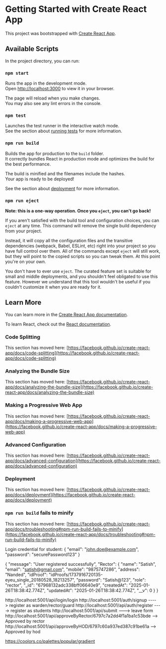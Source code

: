 # Getting Started with Create React App

This project was bootstrapped with [Create React App](https://github.com/facebook/create-react-app).

## Available Scripts

In the project directory, you can run:

### `npm start`

Runs the app in the development mode.\
Open [http://localhost:3000](http://localhost:3000) to view it in your browser.

The page will reload when you make changes.\
You may also see any lint errors in the console.

### `npm test`

Launches the test runner in the interactive watch mode.\
See the section about [running tests](https://facebook.github.io/create-react-app/docs/running-tests) for more information.

### `npm run build`

Builds the app for production to the `build` folder.\
It correctly bundles React in production mode and optimizes the build for the best performance.

The build is minified and the filenames include the hashes.\
Your app is ready to be deployed!

See the section about [deployment](https://facebook.github.io/create-react-app/docs/deployment) for more information.

### `npm run eject`

**Note: this is a one-way operation. Once you `eject`, you can't go back!**

If you aren't satisfied with the build tool and configuration choices, you can `eject` at any time. This command will remove the single build dependency from your project.

Instead, it will copy all the configuration files and the transitive dependencies (webpack, Babel, ESLint, etc) right into your project so you have full control over them. All of the commands except `eject` will still work, but they will point to the copied scripts so you can tweak them. At this point you're on your own.

You don't have to ever use `eject`. The curated feature set is suitable for small and middle deployments, and you shouldn't feel obligated to use this feature. However we understand that this tool wouldn't be useful if you couldn't customize it when you are ready for it.

## Learn More

You can learn more in the [Create React App documentation](https://facebook.github.io/create-react-app/docs/getting-started).

To learn React, check out the [React documentation](https://reactjs.org/).

### Code Splitting

This section has moved here: [https://facebook.github.io/create-react-app/docs/code-splitting](https://facebook.github.io/create-react-app/docs/code-splitting)

### Analyzing the Bundle Size

This section has moved here: [https://facebook.github.io/create-react-app/docs/analyzing-the-bundle-size](https://facebook.github.io/create-react-app/docs/analyzing-the-bundle-size)

### Making a Progressive Web App

This section has moved here: [https://facebook.github.io/create-react-app/docs/making-a-progressive-web-app](https://facebook.github.io/create-react-app/docs/making-a-progressive-web-app)

### Advanced Configuration

This section has moved here: [https://facebook.github.io/create-react-app/docs/advanced-configuration](https://facebook.github.io/create-react-app/docs/advanced-configuration)

### Deployment

This section has moved here: [https://facebook.github.io/create-react-app/docs/deployment](https://facebook.github.io/create-react-app/docs/deployment)

### `npm run build` fails to minify

This section has moved here: [https://facebook.github.io/create-react-app/docs/troubleshooting#npm-run-build-fails-to-minify](https://facebook.github.io/create-react-app/docs/troubleshooting#npm-run-build-fails-to-minify)



Login credential for student: {
    "email": "john.doe@example.com",
    "password": "securePassword123"
}


{
    "message": "User registered successfully",
    "Rector": {
        "name": "Satish",
        "email": "satish@gmail.com",
        "mobile": "9875747286",
        "address": "Nanded",
        "idProof": "idProofs/1737916720135-eyeu_single_20180528_18213257",
        "password": "Satish@123",
        "role": "rector",
        "_id": "67968132adc338bff06640e9",
        "createdAt": "2025-01-26T18:38:42.774Z",
        "updatedAt": "2025-01-26T18:38:42.774Z",
        "__v": 0
    }
}

http://localhost:5001/api/login/login
http://localhost:5001/auth/signup  ----> register as warden/rector/guard
http://localhost:5001/api/auth/register  ----> register as students
http://localhost:5001/api/submit ---> leave form
http://localhost:5001/api/approveByRector/6797c7a2dd4f1a1ba1c53bde --> Approved by rector
 http://localhost:5001/api/approveByHOD/6797c60a937ed387c91be61a --> Approved by hod

https://coolors.co/palettes/popular/gradient